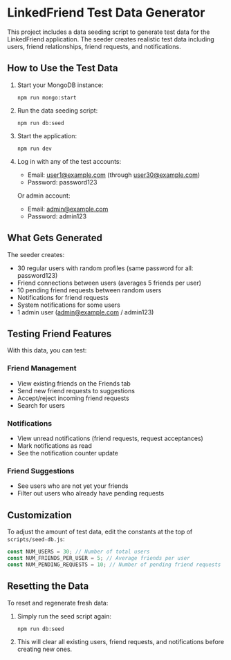 # LinkedFriend Test Data Generator

This project includes a data seeding script to generate test data for the LinkedFriend application. The seeder creates realistic test data including users, friend relationships, friend requests, and notifications.

## How to Use the Test Data

1. Start your MongoDB instance:

    ```
    npm run mongo:start
    ```

2. Run the data seeding script:

    ```
    npm run db:seed
    ```

3. Start the application:

    ```
    npm run dev
    ```

4. Log in with any of the test accounts:

    - Email: user1@example.com (through user30@example.com)
    - Password: password123

    Or admin account:

    - Email: admin@example.com
    - Password: admin123

## What Gets Generated

The seeder creates:

-   30 regular users with random profiles (same password for all: password123)
-   Friend connections between users (averages 5 friends per user)
-   10 pending friend requests between random users
-   Notifications for friend requests
-   System notifications for some users
-   1 admin user (admin@example.com / admin123)

## Testing Friend Features

With this data, you can test:

### Friend Management

-   View existing friends on the Friends tab
-   Send new friend requests to suggestions
-   Accept/reject incoming friend requests
-   Search for users

### Notifications

-   View unread notifications (friend requests, request acceptances)
-   Mark notifications as read
-   See the notification counter update

### Friend Suggestions

-   See users who are not yet your friends
-   Filter out users who already have pending requests

## Customization

To adjust the amount of test data, edit the constants at the top of `scripts/seed-db.js`:

```js
const NUM_USERS = 30; // Number of total users
const NUM_FRIENDS_PER_USER = 5; // Average friends per user
const NUM_PENDING_REQUESTS = 10; // Number of pending friend requests
```

## Resetting the Data

To reset and regenerate fresh data:

1. Simply run the seed script again:

    ```
    npm run db:seed
    ```

2. This will clear all existing users, friend requests, and notifications before creating new ones.

